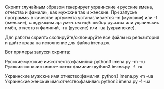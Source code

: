 Скрипт случайным образом генерирует украинские и русские имена, отчества и фамилии, как мужские так и женские.
При запуске программы в качестве аргумента устанавливается -m (мужские) или -f (женские), следующим аргументом идёт выбор русских или украинских имён, отчеств и фамилий, -ru (русские) или -ua (украинские).

Для работы скрипта скопируйте/склонируйте все файлы из репозитория  и дайте права на исполнение для файла  imena.py.  

Вот примеры запуски скрипта:

Русские мужские имя:отчество:фамилия:
python3 imena.py -m -ru
Русские женские имя:отчество:фамилия:
python3 imena.py -f -ru

Украинские мужские имя:отчество:фамилия:
python3 imena.py -m -ua
Украинские женские имя:отчество:фамилия:
python3 imena.py -f -ua

